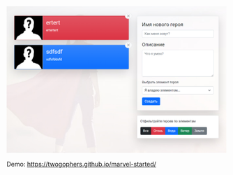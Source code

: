 ![Иллюстрация к проекту](https://raw.githubusercontent.com/twoGophers/hero_admin_panel_tempalate/master/src/assets/Hero_Panel_React_Bg.png)

Demo: https://twogophers.github.io/marvel-started/
